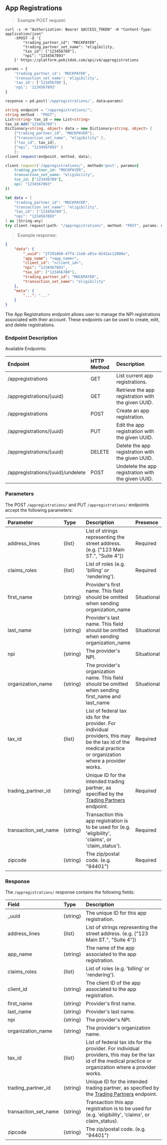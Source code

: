 ## App Registrations
> Example POST request:

```shell
curl -s -H "Authorization: Bearer $ACCESS_TOKEN" -H "Content-Type: application/json"
    -XPOST -d '{
        "trading_partner_id": "MOCKPAYER",
        "trading_partner_set_name": "eligibility,
        "tax_id": ["123456789"],
        "npi": "1234567893"
    }' https://platform.pokitdok.com/api/v4/appregistrations
```


```python
params = {
    'trading_partner_id': 'MOCKPAYER',
    'transaction_set_name': 'eligibility',
    'tax_id': ['123456789'],
    'npi': '1234567893'
}

response = pd.post('/appregistrations/', data=params)
```

```csharp
string endpoint = "/appregistrations/";
string method - "POST";
List<string> tax_id = new List<string>
tax_id.Add("123456789")
Dictionary<string, object> data = new Dictionary<string, object> {
    {"trading_partner_id", "MOCKPAYER"},
    {"transaction_set_name", "eligibility" },
    {"tax_id", tax_id},
    {"npi", "1234567893" }
    };
client.request(endpoint, method, data);
```

```ruby
client.request('/appregistrations/', method='post', params={
    trading_partner_id: "MOCKPAYER",
    transaction_set_name: "eligibility",
    tax_id: ["123456789"],
    npi: "1234567893"
})
```

```swift
let data = [
    "trading_partner_id": "MOCKPAYER",
    "transaction_set_name": "eligibility",
    "tax_id": ["123456789"],
    "npi": "1234567893"
] as [String:any]
try client.request(path: "/appregistrations", method: "POST", params: data)
```

> Example response:

```json
{
    "data": {
        "_uuid": "2f201868-47f4-11e8-a91a-0242ac12000a",
        "app_name": "<app_name>",
        "client_id": "<client_id>",
        "npi": "1234567893",
        "tax_id": ["123456789"],
        "trading_partner_id": "MOCKPAYER",
        "transaction_set_name": "eligibility"
    },
    "meta": {
        "...": "..."
    }
}
```

The App Registrations endpoint allows user to manage the NPI registrations associated with their account. These endpoints can be used to create, edit, and delete registrations.

### Endpoint Description

Available Endpoints:

<!--- beginning of table -->
| Endpoint | HTTP Method | Description |
|:---|:---|:---|
| /appregistrations | GET | List current app registrations. |
| /appregistrations/{uuid} | GET | Retrieve the app registration with the given UUID. |
| /appregistrations | POST | Create an app registration. |
| /appregistrations/{uuid} | PUT | Edit the app registration with the given UUID. |
| /appregistrations/{uuid} | DELETE | Delete the app registration with the given UUID. |
| /appregistrations/{uuid}/undelete | POST |Undelete the app registration with the given UUID. |

<!--- end of table -->

### Parameters

The POST `/appregistrations/` and PUT `/appregistrations/` endpoints accept the following parameters:

<!--- beginning of table -->

| Parameter | Type | Description | Presence |
|:---|:---|:---|:--- |
| address_lines | {list} | List of strings representing the street address. (e.g. ["123 Main ST.", "Suite 4"]) | Required |
| claims_roles | {list} | List of roles (e.g. 'billing' or 'rendering').| Required |
| first_name | {string} | Provider's first name. This field should be omitted when sending organization_name| Situational |
| last_name | {string} | Provider's last name. This field should be omitted when sending organization_name| Situational |
| npi | {string} | The provider's NPI. | Situational |
| organization_name | {string} | The provider's organization name. This field should be omitted when sending first_name and last_name | Situational |
| tax_id | {list} | List of  federal tax ids for the provider. For individual providers, this may be the tax id of the medical practice or organization where a provider works. | Required |
| trading_partner_id| {string} | Unique ID for the intended trading partner, as specified by the [Trading Partners](#trading-partners) endpoint.| Required |
| transaction_set_name | {string} | Transaction this app registration is to be used for (e.g. 'eligibility', 'claims', or 'claim_status'). | Required |
| zipcode | {string} | The zip/postal code. (e.g. "94401") | Required |

<!--- end of table -->

### Response

The `/appregistrations/` response contains the following fields:

<!--- beginning of table -->
| Field | Type | Description |
|:---|:---|:---|
| _uuid | {string} | The unique ID for this app registration.|
| address_lines | {list} | List of strings representing the street address. (e.g. ["123 Main ST.", "Suite 4"]) | Required |
| app_name | {string} | The name of the app associated to the app registration. |
| claims_roles | {list} | List of roles (e.g. 'billing' or 'rendering').| Required |
| client_id | {string} | The client ID of the app associated to the app registration. |
| first_name | {string} | Provider's first name. |
| last_name | {string} | Provider's last name. |
| npi | {string} | The provider's NPI. |
| organization_name | {string} | The provider's organization name. |
| tax_id | {list} | List of  federal tax ids for the provider. For individual providers, this may be the tax id of the medical practice or organization where a provider works. |
| trading_partner_id| {string} | Unique ID for the intended trading partner, as specified by the [Trading Partners](#trading-partners) endpoint.|
| transaction_set_name | {string} | Transaction this app registration is to be used for (e.g. 'eligibility', 'claims', or claim_status). |
| zipcode | {string} | The zip/postal code. (e.g. "94401") | Required |
